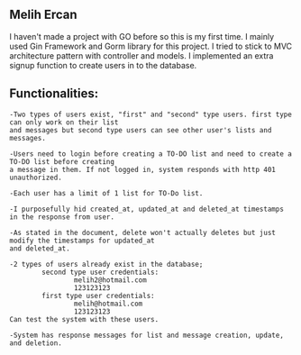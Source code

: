 
## Melih Ercan

I haven't made a project with GO before so this is my first time.
I mainly used Gin Framework and Gorm library for this project. I tried to stick to MVC architecture pattern with controller and models. 
I implemented an extra signup function to create users in to the database.

## Functionalities:
    -Two types of users exist, "first" and "second" type users. first type can only work on their list
    and messages but second type users can see other user's lists and messages.

    -Users need to login before creating a TO-DO list and need to create a TO-DO list before creating 
    a message in them. If not logged in, system responds with http 401 unauthorized.

    -Each user has a limit of 1 list for TO-Do list.

    -I purposefully hid created_at, updated_at and deleted_at timestamps in the response from user. 

    -As stated in the document, delete won't actually deletes but just modify the timestamps for updated_at
    and deleted_at.

    -2 types of users already exist in the database;
            second type user credentials:
                    melih2@hotmail.com
                    123123123
            first type user credentials:
                    melih@hotmail.com
                    123123123
    Can test the system with these users.

    -System has response messages for list and message creation, update, and deletion.


